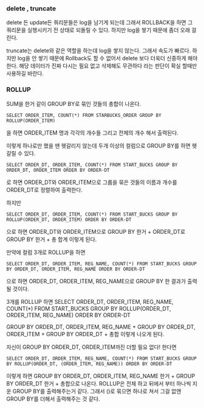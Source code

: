### delete , truncate

delete 든 update든 쿼리문들은 log을 남기게 되는데 그래서 ROLLBACK을 하면 그 쿼리문을 실행시키기 전 상태로 되돌릴 수 있다.
하지만 log을 쌓기 때문에 좀더 오래 걸린다.

truncate는 delete와 같은 역할을 하는데 log을 쌓지 않는다. 그래서 속도가 빠르다. 하지만 log을 안 쌓기 때문에
Rollback도 할 수 없어서 delete 보다 더욱더 신중하게 해야한다. 해당 데이터가 진짜 다시는 필요 없고 삭제해도 무관하다
라는 판단이 확실 할때만 사용하길 바란다.


### ROLLUP

SUM을 한거 같이 GROUP BY로 묶인 것들의 총합이 나온다.

    SELECT ORDER_ITEM, COUNT(*) FROM STARBUCKS_ORDER GROUP BY ROLLUP(ORDER_ITEM)
을 하면
ORDER_ITEM 명과 각각의 개수들 그리고 전체의 개수 해서 출력된다.

이렇게 하나로만 했을 땐 헷갈리지 않는데 두개 이상의 컬럼으로 GROUP BY를 하면 헷갈릴 수 있다.

    SELECT ORDER_DT, ORDER_ITEM, COUNT(*) FROM START_BUCKS GROUP BY ORDER_DT, ORDER_ITEM ORDER BY ORDER-DT
로 하면
ORDER_DT와 ORDER_ITEM으로 그룹을 묶은 것들의 이름과 개수를 ORDER_DT로 정렬하여 출력한다.

하지만 

    SELECT ORDER_DT, ORDER_ITEM, COUNT(*) FROM START_BUCKS GROUP BY ROLLUP(ORDER_DT, ORDER_ITEM) ORDER BY ORDER-DT
으로 하면 ORDER_DT와 ORDER_ITEM으로 GROUP BY 한거 + ORDER_DT로 GROUP BY 한거 + 총 합계 이렇게 된다.


만약에 컬럼 3개로 ROLLUP을 하면

    SELECT ORDER_DT, ORDER_ITEM, REG_NAME, COUNT(*) FROM START_BUCKS GROUP BY ORDER_DT, ORDER_ITEM, REG_NAME ORDER BY ORDER-DT
으로 하면 ORDER_DT, ORDER_ITEM, REG_NAME으로 GROUP BY 한 결과가 출력될 것이다.

3개를 ROLLUP 하면
    SELECT ORDER_DT, ORDER_ITEM, REG_NAME, COUNT(*) FROM START_BUCKS GROUP BY ROLLUP(ORDER_DT, ORDER_ITEM, REG_NAME) ORDER BY ORDER-DT

GROUP BY ORDER_DT, ORDER_ITEM, REG_NAME + GROUP BY ORDER_DT, ORDER_ITEM + GROUP BY ORDER_DT  + 총합 이렇게 나오게 된다.

자신이 GROUP BY ORDER_DT, ORDER_ITEM까진 더할 필요 없다! 한다면

    SELECT ORDER_DT, ORDER_ITEM, REG_NAME, COUNT(*) FROM START_BUCKS GROUP BY ROLLUP(ORDER_DT, (ORDER_ITEM, REG_NAME)) ORDER BY ORDER-DT

이렇게 하면 GROUP BY ORDER_DT, ORDER_ITEM, REG_NAME 한거 + GROUP BY ORDER_DT 한거 + 총합으로 나온다.
ROLLUP은 전체 하고 뒤에서 부터 하나씩 지운 GROUP BY를 출력해주는거 같다.
그래서 ()로 묶으면 하나로 쳐서 그걸 없앤 GROUP BY를 더해서 출력해주는 것 같다.
